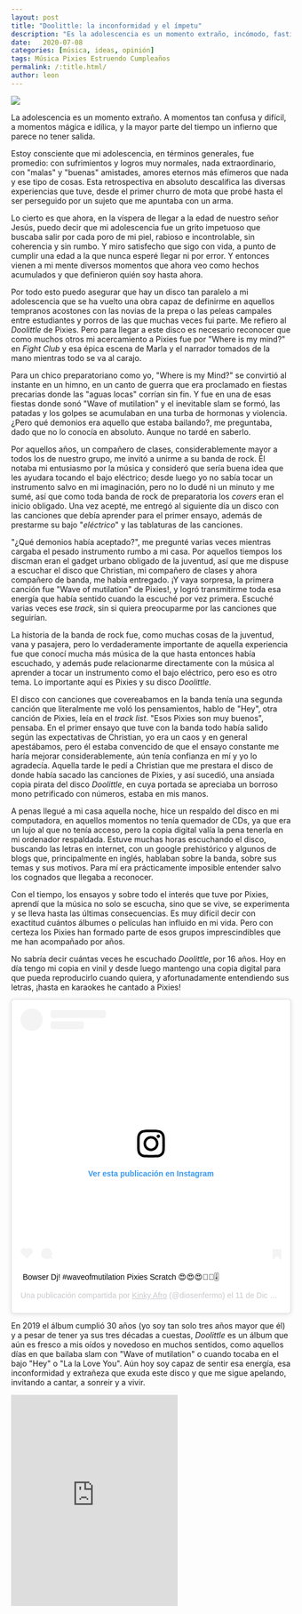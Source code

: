 ```yaml
---
layout: post
title: "Doolittle: la inconformidad y el ímpetu"
description: "Es la adolescencia es un momento extraño, incómodo, fastidioso donde un grupo es capaz de cambiar nuestra vida y direccionar nuestro rumbo, así lo hizo *Doolittle* con la mía."
date:   2020-07-08
categories: [música, ideas, opinión]
tags: Música Pixies Estruendo Cumpleaños
permalink: /:title.html/
author: leon
---
```


![](https://rolandoradio.files.wordpress.com/2019/04/pixies-doolittle-h.jpg)

La adolescencia es un momento extraño. A momentos tan confusa y difícil, a momentos mágica e idílica, y la mayor parte del tiempo un infierno que parece no tener salida.

Estoy consciente que mi adolescencia, en términos generales, fue promedio: con sufrimientos y logros muy normales, nada extraordinario, con "malas" y "buenas" amistades, amores eternos más efímeros que nada y ese tipo de cosas. Esta retrospectiva en absoluto descalifica las diversas experiencias que tuve, desde el primer churro de mota que probé hasta el ser perseguido por un sujeto que me apuntaba con un arma.

Lo cierto es que ahora, en la víspera de llegar a la edad de nuestro señor Jesús, puedo decir que mi adolescencia fue un grito impetuoso que buscaba salir por cada poro de mi piel, rabioso e incontrolable, sin coherencia y sin rumbo. Y miro satisfecho que sigo con vida, a punto de cumplir una edad a la que nunca esperé llegar ni por error. Y entonces vienen a mi mente diversos momentos que ahora veo como hechos acumulados y que definieron quién soy hasta ahora.

Por todo esto puedo asegurar que hay un disco tan paralelo a mi adolescencia que se ha vuelto una obra capaz de definirme en aquellos tempranos acostones con las novias de la prepa o las peleas campales entre estudiantes y porros de las que muchas veces fui parte. Me refiero al *Doolittle* de Pixies. Pero para llegar a este disco es necesario reconocer que como muchos otros mi acercamiento a Pixies fue por "Where is my mind?" en *Fight Club* y esa épica escena de Marla y el narrador tomados de la mano mientras todo se va al carajo.

Para un chico preparatoriano como yo, "Where is my Mind?" se convirtió al instante en un himno, en un canto de guerra que era proclamado en fiestas precarias donde las "aguas locas" corrían sin fin. Y fue en una de esas fiestas donde sonó "Wave of mutilation" y el inevitable slam se formó, las patadas y los golpes se acumulaban en una turba de hormonas y violencia. ¿Pero qué demonios era aquello que estaba bailando?, me preguntaba, dado que no lo conocía en absoluto. Aunque no tardé en saberlo.

Por aquellos años, un compañero de clases, considerablemente mayor a todos los de nuestro grupo, me invitó a unirme a su banda de rock. Él notaba mi entusiasmo por la música y consideró que sería buena idea que les ayudara tocando el bajo eléctrico; desde luego yo no sabía tocar un instrumento salvo en mi imaginación, pero no lo dudé ni un minuto y me sumé, así que como toda banda de rock de preparatoria los *covers* eran el inicio obligado. Una vez acepté, me entregó al siguiente día un disco con las canciones que debía aprender para el primer ensayo, además de prestarme su bajo "*eléctrico*" y las tablaturas de las canciones.

"¿Qué demonios había aceptado?", me pregunté varias veces mientras cargaba el pesado instrumento rumbo a mi casa. Por aquellos tiempos los discman eran el gadget urbano obligado de la juventud, así que me dispuse a escuchar el disco que Christian, mi compañero de clases y ahora compañero de banda, me había entregado. ¡Y vaya sorpresa, la primera canción fue "Wave of mutilation" de Pixies!, y logró transmitirme toda esa energía que había sentido cuando la escuché por vez primera. Escuché varias veces ese *track*, sin si quiera preocuparme por las canciones que seguirían.

La historia de la banda de rock fue, como muchas cosas de la juventud, vana y pasajera, pero lo verdaderamente importante de aquella experiencia fue que conocí mucha más música de la que hasta entonces había escuchado, y además pude relacionarme directamente con la música al aprender a tocar un instrumento como el bajo eléctrico, pero eso es otro tema. Lo importante aquí es Pixies y su disco *Doolittle*.

El disco con canciones que covereabamos en la banda tenía una segunda canción que literalmente me voló los pensamientos, hablo de "Hey", otra canción de Pixies, leía en el *track list*. "Esos Pixies son muy buenos", pensaba. En el primer ensayo que tuve con la banda todo había salido según las expectativas de Christian, yo era un caos y en general apestábamos, pero él estaba convencido de que el ensayo constante me haría mejorar considerablemente, aún tenía confianza en mí y yo lo agradecía. Aquella tarde le pedí a Christian que me prestara el disco de donde había sacado las canciones de Pixies, y así sucedió, una ansiada copia pirata del disco *Doolittle*, en cuya portada se apreciaba un borroso mono petrificado con números, estaba en mis manos.

A penas llegué a mi casa aquella noche, hice un respaldo del disco en mi computadora, en aquellos momentos no tenía quemador de CDs, ya que era un lujo al que no tenía acceso, pero la copia digital valía la pena tenerla en mi ordenador respaldada. Estuve muchas horas escuchando el disco, buscando las letras en internet, con un google prehistórico y algunos de blogs que, principalmente en inglés, hablaban sobre la banda, sobre sus temas y sus motivos. Para mí era prácticamente imposible entender salvo los cognados que llegaba a reconocer.

Con el tiempo, los ensayos y sobre todo el interés que tuve por Pixies, aprendí que la música no solo se escucha, sino que se vive, se experimenta y se lleva hasta las últimas consecuencias. Es muy difícil decir con exactitud cuántos álbumes o películas han influido en mi vida. Pero con certeza los Pixies han formado parte de esos grupos imprescindibles que me han acompañado por años.

No sabría decir cuántas veces he escuchado *Doolittle*, por 16 años. Hoy en día tengo mi copia en vinil y desde luego mantengo una copia digital para que pueda reproducirlo cuando quiera, y afortunadamente entendiendo sus letras, ¡hasta en karaokes he cantado a Pixies!

<div class="elemento">
<blockquote class="instagram-media" data-instgrm-captioned data-instgrm-permalink="https://www.instagram.com/p/BclPa-DnONL/?utm_source=ig_embed&amp;utm_campaign=loading" data-instgrm-version="12" style=" background:#FFF; border:0; border-radius:3px; box-shadow:0 0 1px 0 rgba(0,0,0,0.5),0 1px 10px 0 rgba(0,0,0,0.15); margin: 1px; max-width:540px; min-width:326px; padding:0; width:99.375%; width:-webkit-calc(100% - 2px); width:calc(100% - 2px);"><div style="padding:16px;"> <a href="https://www.instagram.com/p/BclPa-DnONL/?utm_source=ig_embed&amp;utm_campaign=loading" style=" background:#FFFFFF; line-height:0; padding:0 0; text-align:center; text-decoration:none; width:100%;" target="_blank"> <div style=" display: flex; flex-direction: row; align-items: center;"> <div style="background-color: #F4F4F4; border-radius: 50%; flex-grow: 0; height: 40px; margin-right: 14px; width: 40px;"></div> <div style="display: flex; flex-direction: column; flex-grow: 1; justify-content: center;"> <div style=" background-color: #F4F4F4; border-radius: 4px; flex-grow: 0; height: 14px; margin-bottom: 6px; width: 100px;"></div> <div style=" background-color: #F4F4F4; border-radius: 4px; flex-grow: 0; height: 14px; width: 60px;"></div></div></div><div style="padding: 19% 0;"></div> <div style="display:block; height:50px; margin:0 auto 12px; width:50px;"><svg width="50px" height="50px" viewBox="0 0 60 60" version="1.1" xmlns="https://www.w3.org/2000/svg" xmlns:xlink="https://www.w3.org/1999/xlink"><g stroke="none" stroke-width="1" fill="none" fill-rule="evenodd"><g transform="translate(-511.000000, -20.000000)" fill="#000000"><g><path d="M556.869,30.41 C554.814,30.41 553.148,32.076 553.148,34.131 C553.148,36.186 554.814,37.852 556.869,37.852 C558.924,37.852 560.59,36.186 560.59,34.131 C560.59,32.076 558.924,30.41 556.869,30.41 M541,60.657 C535.114,60.657 530.342,55.887 530.342,50 C530.342,44.114 535.114,39.342 541,39.342 C546.887,39.342 551.658,44.114 551.658,50 C551.658,55.887 546.887,60.657 541,60.657 M541,33.886 C532.1,33.886 524.886,41.1 524.886,50 C524.886,58.899 532.1,66.113 541,66.113 C549.9,66.113 557.115,58.899 557.115,50 C557.115,41.1 549.9,33.886 541,33.886 M565.378,62.101 C565.244,65.022 564.756,66.606 564.346,67.663 C563.803,69.06 563.154,70.057 562.106,71.106 C561.058,72.155 560.06,72.803 558.662,73.347 C557.607,73.757 556.021,74.244 553.102,74.378 C549.944,74.521 548.997,74.552 541,74.552 C533.003,74.552 532.056,74.521 528.898,74.378 C525.979,74.244 524.393,73.757 523.338,73.347 C521.94,72.803 520.942,72.155 519.894,71.106 C518.846,70.057 518.197,69.06 517.654,67.663 C517.244,66.606 516.755,65.022 516.623,62.101 C516.479,58.943 516.448,57.996 516.448,50 C516.448,42.003 516.479,41.056 516.623,37.899 C516.755,34.978 517.244,33.391 517.654,32.338 C518.197,30.938 518.846,29.942 519.894,28.894 C520.942,27.846 521.94,27.196 523.338,26.654 C524.393,26.244 525.979,25.756 528.898,25.623 C532.057,25.479 533.004,25.448 541,25.448 C548.997,25.448 549.943,25.479 553.102,25.623 C556.021,25.756 557.607,26.244 558.662,26.654 C560.06,27.196 561.058,27.846 562.106,28.894 C563.154,29.942 563.803,30.938 564.346,32.338 C564.756,33.391 565.244,34.978 565.378,37.899 C565.522,41.056 565.552,42.003 565.552,50 C565.552,57.996 565.522,58.943 565.378,62.101 M570.82,37.631 C570.674,34.438 570.167,32.258 569.425,30.349 C568.659,28.377 567.633,26.702 565.965,25.035 C564.297,23.368 562.623,22.342 560.652,21.575 C558.743,20.834 556.562,20.326 553.369,20.18 C550.169,20.033 549.148,20 541,20 C532.853,20 531.831,20.033 528.631,20.18 C525.438,20.326 523.257,20.834 521.349,21.575 C519.376,22.342 517.703,23.368 516.035,25.035 C514.368,26.702 513.342,28.377 512.574,30.349 C511.834,32.258 511.326,34.438 511.181,37.631 C511.035,40.831 511,41.851 511,50 C511,58.147 511.035,59.17 511.181,62.369 C511.326,65.562 511.834,67.743 512.574,69.651 C513.342,71.625 514.368,73.296 516.035,74.965 C517.703,76.634 519.376,77.658 521.349,78.425 C523.257,79.167 525.438,79.673 528.631,79.82 C531.831,79.965 532.853,80.001 541,80.001 C549.148,80.001 550.169,79.965 553.369,79.82 C556.562,79.673 558.743,79.167 560.652,78.425 C562.623,77.658 564.297,76.634 565.965,74.965 C567.633,73.296 568.659,71.625 569.425,69.651 C570.167,67.743 570.674,65.562 570.82,62.369 C570.966,59.17 571,58.147 571,50 C571,41.851 570.966,40.831 570.82,37.631"></path></g></g></g></svg></div><div style="padding-top: 8px;"> <div style=" color:#3897f0; font-family:Arial,sans-serif; font-size:14px; font-style:normal; font-weight:550; line-height:18px;"> Ver esta publicación en Instagram</div></div><div style="padding: 12.5% 0;"></div> <div style="display: flex; flex-direction: row; margin-bottom: 14px; align-items: center;"><div> <div style="background-color: #F4F4F4; border-radius: 50%; height: 12.5px; width: 12.5px; transform: translateX(0px) translateY(7px);"></div> <div style="background-color: #F4F4F4; height: 12.5px; transform: rotate(-45deg) translateX(3px) translateY(1px); width: 12.5px; flex-grow: 0; margin-right: 14px; margin-left: 2px;"></div> <div style="background-color: #F4F4F4; border-radius: 50%; height: 12.5px; width: 12.5px; transform: translateX(9px) translateY(-18px);"></div></div><div style="margin-left: 8px;"> <div style=" background-color: #F4F4F4; border-radius: 50%; flex-grow: 0; height: 20px; width: 20px;"></div> <div style=" width: 0; height: 0; border-top: 2px solid transparent; border-left: 6px solid #f4f4f4; border-bottom: 2px solid transparent; transform: translateX(16px) translateY(-4px) rotate(30deg)"></div></div><div style="margin-left: auto;"> <div style=" width: 0px; border-top: 8px solid #F4F4F4; border-right: 8px solid transparent; transform: translateY(16px);"></div> <div style=" background-color: #F4F4F4; flex-grow: 0; height: 12px; width: 16px; transform: translateY(-4px);"></div> <div style=" width: 0; height: 0; border-top: 8px solid #F4F4F4; border-left: 8px solid transparent; transform: translateY(-4px) translateX(8px);"></div></div></div></a> <p style=" margin:8px 0 0 0; padding:0 4px;"> <a href="https://www.instagram.com/p/BclPa-DnONL/?utm_source=ig_embed&amp;utm_campaign=loading" style=" color:#000; font-family:Arial,sans-serif; font-size:14px; font-style:normal; font-weight:normal; line-height:17px; text-decoration:none; word-wrap:break-word;" target="_blank">Bowser Dj! #waveofmutilation Pixies Scratch 😍😍😍🎵🎵🎚</a></p> <p style=" color:#c9c8cd; font-family:Arial,sans-serif; font-size:14px; line-height:17px; margin-bottom:0; margin-top:8px; overflow:hidden; padding:8px 0 7px; text-align:center; text-overflow:ellipsis; white-space:nowrap;">Una publicación compartida por <a href="https://www.instagram.com/diosenfermo/?utm_source=ig_embed&amp;utm_campaign=loading" style=" color:#c9c8cd; font-family:Arial,sans-serif; font-size:14px; font-style:normal; font-weight:normal; line-height:17px;" target="_blank"> Kinky Afro</a> (@diosenfermo) el <time style=" font-family:Arial,sans-serif; font-size:14px; line-height:17px;" datetime="2017-12-12T00:24:01+00:00">11 de Dic de 2017 a las 4:24 PST</time></p></div></blockquote> <script async src="//www.instagram.com/embed.js"></script>
</div>

En 2019 el álbum cumplió 30 años (yo soy tan solo tres años mayor que él) y a pesar de tener ya sus tres décadas a cuestas, *Doolittle* es un álbum que aún es fresco a mis oídos y novedoso en muchos sentidos, como aquellos días en que bailaba slam con "Wave of mutilation" o cuando tocaba en el bajo "Hey" o "La la Love You". Aún hoy soy capaz de sentir esa energía, esa inconformidad y extrañeza que exuda este disco y que me sigue apelando, invitando a cantar, a sonreir y a vivir.

<div class="elemento">
<iframe src="https://open.spotify.com/embed/album/6ymZBbRSmzAvoSGmwAFoxm" width="300" height="380" frameborder="0" allowtransparency="true" allow="encrypted-media"></iframe>
</div>
